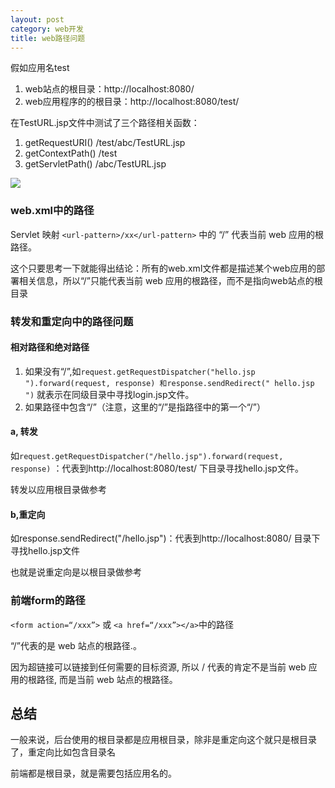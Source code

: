 ```yaml
---
layout: post
category: web开发
title: web路径问题
---
```


假如应用名test

1. web站点的根目录：http://localhost:8080/
2. web应用程序的的根目录：http://localhost:8080/test/

在TestURL.jsp文件中测试了三个路径相关函数：

1. getRequestURI()  /test/abc/TestURL.jsp
2. getContextPath() /test
3. getServletPath() /abc/TestURL.jsp

![](http://images.cnblogs.com/cnblogs_com/ycxyyzw/JAVA%E8%B7%AF%E5%BE%843.jpg)

### web.xml中的路径

Servlet 映射 ```<url-pattern>/xx</url-pattern>``` 中的 “/” 代表当前 web 应用的根路径。

这个只要思考一下就能得出结论：所有的web.xml文件都是描述某个web应用的部署相关信息，所以“/”只能代表当前 web 应用的根路径，而不是指向web站点的根目录

### 转发和重定向中的路径问题

#### 相对路径和绝对路径
1. 如果没有“/”,如```request.getRequestDispatcher("hello.jsp ").forward(request, response) 和response.sendRedirect(" hello.jsp ")``` 就表示在同级目录中寻找login.jsp文件。
2. 如果路径中包含“/”（注意，这里的“/”是指路径中的第一个“/”）

#### a, 转发

如```request.getRequestDispatcher("/hello.jsp").forward(request, response)``` ：代表到http://localhost:8080/test/ 下目录寻找hello.jsp文件。

转发以应用根目录做参考

#### b,重定向

如response.sendRedirect("/hello.jsp")：代表到http://localhost:8080/ 目录下寻找hello.jsp文件

也就是说重定向是以根目录做参考

### 前端form的路径
```<form action=“/xxx”>``` 或 ```<a href=“/xxx”></a>```中的路径

“/”代表的是 web 站点的根路径.。

因为超链接可以链接到任何需要的目标资源, 所以 / 代表的肯定不是当前 web 应用的根路径, 而是当前 web 站点的根路径。

## 总结
一般来说，后台使用的根目录都是应用根目录，除非是重定向这个就只是根目录了，重定向比如包含目录名

前端都是根目录，就是需要包括应用名的。